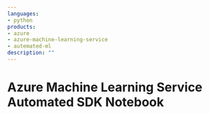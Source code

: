 ```yaml
---
languages:
- python
products:
- azure
- azure-machine-learning-service
- autemated-ml
description: ""
---
```


# Azure Machine Learning Service Automated SDK Notebook

